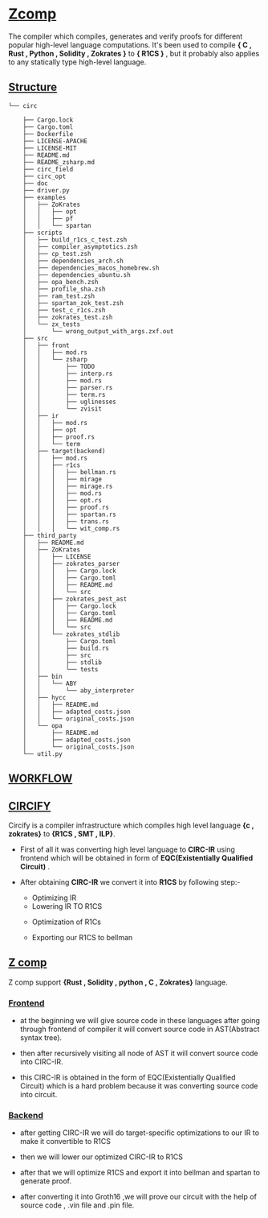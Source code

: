 # **[Zcomp](#Zcomp)**

The compiler which compiles, generates and verify proofs for different popular high-level language computations.
It's been used to compile **{ C , Rust , Python , Solidity , Zokrates }** to **{ R1CS }** , but it probably also applies to any statically type high-level language.


## **[Structure](#structure)**
```
└── circ

    ├── Cargo.lock
    ├── Cargo.toml
    ├── Dockerfile
    ├── LICENSE-APACHE
    ├── LICENSE-MIT
    ├── README.md
    ├── README_zsharp.md
    ├── circ_field
    ├── circ_opt
    ├── doc
    ├── driver.py
    ├── examples
    │   ├── ZoKrates
    │   │   ├── opt
    │   │   ├── pf
    │   │   └── spartan
    ├── scripts
    │   ├── build_r1cs_c_test.zsh
    │   ├── compiler_asymptotics.zsh
    │   ├── cp_test.zsh
    │   ├── dependencies_arch.sh
    │   ├── dependencies_macos_homebrew.sh
    │   ├── dependencies_ubuntu.sh
    │   ├── opa_bench.zsh
    │   ├── profile_sha.zsh
    │   ├── ram_test.zsh
    │   ├── spartan_zok_test.zsh
    │   ├── test_c_r1cs.zsh
    │   ├── zokrates_test.zsh
    │   └── zx_tests 
    │       └── wrong_output_with_args.zxf.out
    ├── src
    │   ├── front
    │   │   ├── mod.rs
    │   │   └── zsharp
    │   │       ├── TODO
    │   │       ├── interp.rs
    │   │       ├── mod.rs
    │   │       ├── parser.rs
    │   │       ├── term.rs
    │   │       ├── uglinesses
    │   │       └── zvisit
    │   ├── ir
    │   │   ├── mod.rs
    │   │   ├── opt
    │   │   ├── proof.rs
    │   │   └── term
    │   ├── target(backend)
    │   │   ├── mod.rs
    │   │   ├── r1cs
    │   │   │   ├── bellman.rs
    │   │   │   ├── mirage
    │   │   │   ├── mirage.rs
    │   │   │   ├── mod.rs
    │   │   │   ├── opt.rs
    │   │   │   ├── proof.rs
    │   │   │   ├── spartan.rs
    │   │   │   ├── trans.rs
    │   │   │   └── wit_comp.rs  
    ├── third_party
    │   ├── README.md
    │   ├── ZoKrates
    │   │   ├── LICENSE
    │   │   ├── zokrates_parser
    │   │   │   ├── Cargo.lock
    │   │   │   ├── Cargo.toml
    │   │   │   ├── README.md
    │   │   │   └── src
    │   │   ├── zokrates_pest_ast
    │   │   │   ├── Cargo.lock
    │   │   │   ├── Cargo.toml
    │   │   │   ├── README.md
    │   │   │   └── src
    │   │   └── zokrates_stdlib
    │   │       ├── Cargo.toml
    │   │       ├── build.rs
    │   │       ├── src
    │   │       ├── stdlib
    │   │       └── tests
    │   ├── bin
    │   │   └── ABY
    │   │       └── aby_interpreter
    │   ├── hycc
    │   │   ├── README.md
    │   │   ├── adapted_costs.json
    │   │   └── original_costs.json
    │   └── opa
    │       ├── README.md
    │       ├── adapted_costs.json
    │       └── original_costs.json
    └── util.py

```


## **[WORKFLOW](#workflow)**


## **[CIRCIFY](#circify)**

Circify is a compiler infrastructure which compiles high level language **{c , zokrates}** to **{R1CS , SMT , ILP}**.

- First of all it was converting high level language 
to **CIRC-IR**  using frontend which will be obtained in form of **EQC(Existentially Qualified Circuit)** .
* After obtaining **CIRC-IR** we convert it into **R1CS** by following step:-
    
    - Optimizing IR
    * Lowering IR TO R1CS
    + Optimization of R1Cs

    + Exporting our R1CS to bellman

##  **[Z comp](#zcomp)**

Z comp support **{Rust , Solidity , python , C , Zokrates}** language.

### **[Frontend](#frontend)**
 
 - at the beginning we will give source code in these languages after going through frontend of compiler it will convert source code in AST(Abstract syntax tree).
 * then after recursively visiting all node of AST it will convert source code into CIRC-IR.
 + this CIRC-IR is obtained in the form of EQC(Existentially Qualified Circuit) which is a hard problem because it was converting source code into circuit.



### **[Backend](#backend)**

- after getting CIRC-IR we will do target-specific optimizations to our IR to make it convertible to R1CS
* then we will lower our optimized CIRC-IR to R1CS

* after that we will optimize R1CS and export it into bellman and spartan to generate proof.

+  after converting it into Groth16 ,we will prove our circuit with the help of source code , .vin file and .pin file.
 

